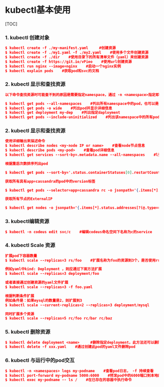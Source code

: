 kubectl基本使用
===
[TOC]

### 1. kubectl 创建对象
``` json
$ kubectl create -f ./my-manifest.yaml     #创建资源
$ kubectl create -f ./my1.yaml -f ./my2.yaml    #使用多个文件创建资源
$ kubectl create -f ./dir    #使用目录下的所有清单文件（yaml）来创建资源
$ kubectl create -f https://git.io/vPieo    #使用url创建资源
$ kubectl run nginx --image=nginx    #启动一个nginx实例
$ kubectl explain pods    #获取pod和svc的文档
```

### 2. kubectl 显示和查找资源
``` json
以下命令查找资源时可能查不到的原因是需要指定namespace，通过 -n <namespace>指定即可，或者all

$ kubectl get pods --all-namespaces    #列出所有namespace中的pod，也可以是services、deployment等
$ kubectl get pods -o wide    #列出pod并显示详细信息
$ kubectl get deployment my-dep    #列出指定daployment
$ kubectl get pods --include-uninitialized    #列出该namespace中的所有pod，包括未初始化的

```

### 2. kubectl 显示和查找资源
``` json
使用详细输出来描述命令
$ kubectl describe nodes <my-node IP or name>    #查看node节点信息
$ kubectl describe pods <my-pod>    #查看pod详细信息
$ kubectl get services --sort-by=.metadata.name --all-namespaces    #l列出所有service并按名称排序
```
``` json
根据重启次数排序列出pod

$ kubectl get pods --sort-by='.status.containerStatuses[0].restartCount' --all-namespaces
```
``` json
获取所有具有app=cassandra的pod中的version标签

$ kubectl get pods --selector=app=cassandra rc -o jsonpath='{.items[*].metadata.labels.version}'
```

``` json
获取所有节点的ExternalIP

$ kubectl get nodes -o jsonpath='{.items[*].status.addresses[?(@.type=="ExternlIP")].address}'
```

### 3. kubectl编辑资源
``` json
$ kubectl -n codeus edit svc/c    #编辑codeus命名空间下名称为c的service
```

### 4. kubectl Scale 资源
``` json
扩展pod下容器数量
$ kubectl scale --replicas=3 rs/foo    #扩展名称为foo的资源到3个，是否使用rs取决于yaml中的编写
```
``` json
例如yaml中kind: Deployment ，则应通过下面方法扩展
$ kubectl scale --replicas=3 deployment/foo
```

``` json
或者直接通过创建资源的yaml文件扩展
$ kubectl scale --replicas=3 -f foo.yaml
```

``` json
根据判断条件扩展
例如条件是：如果mysql的数量是2，则扩展到3
$ kubectl scale --current-replicas=2 --replicas=3 deployment/mysql
```

``` json
同时扩展多个资源
$ kubectl scale --replicas=5 rc/foo rc/bar rc/baz
```

### 5. kubectl 删除资源
``` json
$ kubectl delete deployment <name>     #删除指定deployment，此方法还可以删除service等
$ kubectl delete -f xxx.yaml    #通过创建此pod的yaml文件删除pod
```

### 6. kubectl 与运行中的pod交互
``` json
$ kubectl -n <namespaces> logs my-podname    #查看pod日志， -f 持续查看
$ kubectl port-forward my-podname 5000:6000    #转发pod中的6000端口到本地的5000端口
$ kubectl exec my-podname -- ls /    #在已存在的容器中执行命令
```
